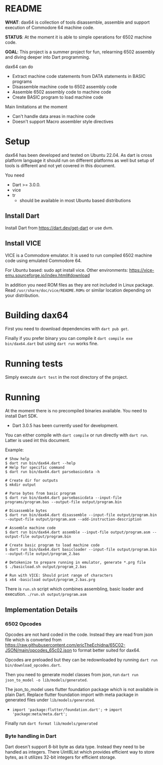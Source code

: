 README
======

**WHAT**: dax64 is collection of tools disassemble, assemble and support execution of Commodore 64
machine code.

**STATUS**: At the moment it is able to simple operations for 6502 machine code.

**GOAL**: This project is a summer project for fun, relearning 6502 assembly and
diving deeper into Dart programming.

dax64 can do

* Extract machine code statements from DATA statements in BASIC programs
* Disassemble machine code to 6502 assembly code
* Assemble 6502 assembly code to machine code
* Create BASIC program to load machine code

Main limitations at the moment

* Can't handle data areas in machine code
* Doesn't support Macro assembler style directives

# Setup

dax64 has been developed and tested on Ubuntu 22.04. As dart is cross platform language it should
run on different platforms as well but setup of tools is different and not yet covered in this
document.

You need

* Dart >= 3.0.0.
* vice
* tr
    - should be available in most Ubuntu based distributions

## Install Dart

Install Dart from https://dart.dev/get-dart
or use dvm.

## Install VICE

VICE is a Commodore emulator. It is used to run compiled 6502 machine code using
emulated Commodore 64.

For Ubuntu based: sudo apt install vice.
Other environments: https://vice-emu.sourceforge.io/index.html#download

In addition you need ROM files as they are not included in Linux package.
Read `/usr/share/doc/vice/README.ROMs` or similar location depending on your distribution.

# Building dax64

First you need to download dependencies with `dart pub get`.

Finally if you prefer binary you can compile it `dart compile exe bin/dax64.dart` but using
`dart run` works fine.

# Running tests

Simply execute `dart test` in the root directory of the project.

# Running

At the moment there is no precompiled binaries available. You need to install Dart SDK.

- Dart 3.0.5 has been currently used for development.

You can either compile with `dart compile` or run directly with `dart run`. Latter is used int this
document.

Example:

```shell
# Show help
$ dart run bin/dax64.dart --help
# Help for specific command
$ dart run bin/dax64.dart parsebasicdata -h

# Create dir for outputs
$ mkdir output

# Parse bytes from basic program
$ dart run bin/dax64.dart parsebasicdata --input-file programs/program.bas --output-file output/program.bin

# Disassemble bytes
$ dart run bin/dax64.dart disassemble --input-file output/program.bin --output-file output/program.asm --add-instruction-description

# Assemble machine code
$ dart run bin/dax64.dart assemble --input-file output/program.asm --output-file output/program.bin

# Create basic program to load machine code
$ dart run bin/dax64.dart basicloader --input-file output/program.bin --output-file output/program_2.bas

# Detokenize to prepare running in emulator, generate *.prg file
$ ./basicload.sh output/program_2.bas

# Run with VICE: Should print range of characters
$ x64 -basicload output/program_2.bas.prg

```

There is `run.sh` script which combines assembling, basic loader and execution.
`./run.sh output/program.asm`

## Implementation Details

### 6502 Opcodes

Opcodes are not hard coded in the code. Instead they are read from json file which is converted from
https://raw.githubusercontent.com/ericTheEchidna/65C02-JSON/main/opcodes_65c02.json to format better suited for dax64.

Opcodes are preloaded but they can be redownloaded by running  `dart run bin/download_opcodes.dart`.

Then you need to generate model classes from json, run
`dart run json_to_model -o lib/models/generated`.

The json_to_model uses flutter foundation package which is not available in plain Dart.
Replace flutter foundation import with meta package in generated files under `lib/models/generated`.
 * `import 'package:flutter/foundation.dart';` -> `import 'package:meta/meta.dart';`

Finally run `dart format lib/models/generated`
### Byte handling in Dart

Dart doesn't support 8-bit byte as data type. Instead they need to be handled
as integers. There Uint8List which provides efficient way to store bytes, as it
utilizes 32-bit integers for efficient storage.


